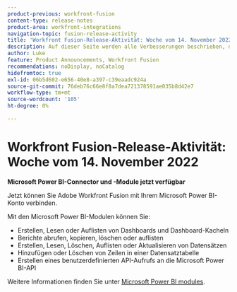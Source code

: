 ```yaml
---
product-previous: workfront-fusion
content-type: release-notes
product-area: workfront-integrations
navigation-topic: fusion-release-activity
title: 'Workfront Fusion-Release-Aktivität: Woche vom 14. November 2022'
description: Auf dieser Seite werden alle Verbesserungen beschrieben, die in der Adobe Workfront Fusion-Woche vom 14. November 2022 vorgenommen wurden.
author: Luke
feature: Product Announcements, Workfront Fusion
recommendations: noDisplay, noCatalog
hidefromtoc: true
exl-id: 06b5d602-e656-40e8-a397-c39eaadc924a
source-git-commit: 76deb76c66e8f8a7dea721378591ae035b8d42e7
workflow-type: tm+mt
source-wordcount: '105'
ht-degree: 0%

---
```


# Workfront Fusion-Release-Aktivität: Woche vom 14. November 2022

**Microsoft Power BI-Connector und -Module jetzt verfügbar**

Jetzt können Sie Adobe Workfront Fusion mit Ihrem Microsoft Power BI-Konto verbinden.

Mit den Microsoft Power BI-Modulen können Sie:

* Erstellen, Lesen oder Auflisten von Dashboards und Dashboard-Kacheln
* Berichte abrufen, kopieren, löschen oder auflisten
* Erstellen, Lesen, Löschen, Auflisten oder Aktualisieren von Datensätzen
* Hinzufügen oder Löschen von Zeilen in einer Datensatztabelle
* Erstellen eines benutzerdefinierten API-Aufrufs an die Microsoft Power BI-API

Weitere Informationen finden Sie unter [Microsoft Power BI modules](../../../workfront-fusion/apps-and-their-modules/powerbi-modules.md).
